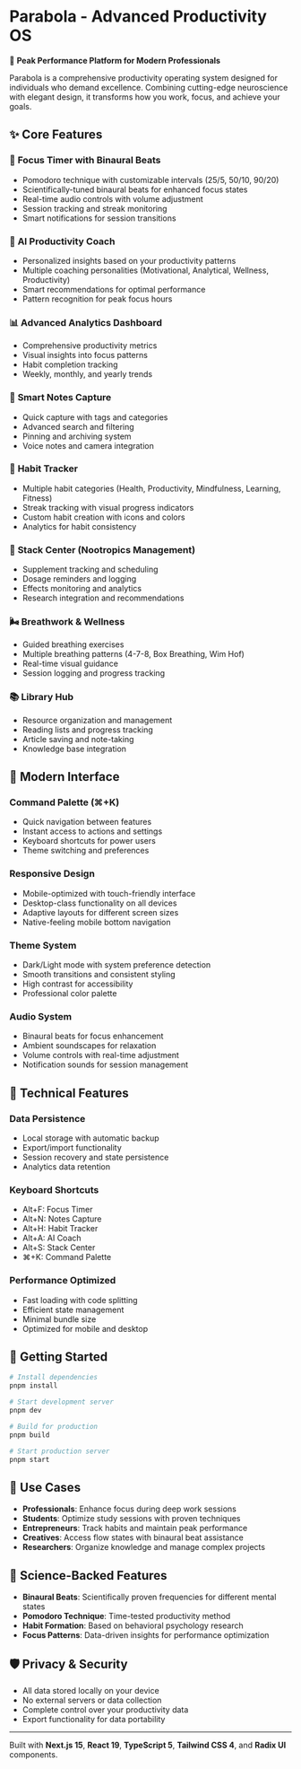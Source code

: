 # Parabola - Advanced Productivity OS

🚀 **Peak Performance Platform for Modern Professionals**

Parabola is a comprehensive productivity operating system designed for individuals who demand excellence. Combining cutting-edge neuroscience with elegant design, it transforms how you work, focus, and achieve your goals.

## ✨ Core Features

### 🎯 **Focus Timer with Binaural Beats**
- Pomodoro technique with customizable intervals (25/5, 50/10, 90/20)
- Scientifically-tuned binaural beats for enhanced focus states
- Real-time audio controls with volume adjustment
- Session tracking and streak monitoring
- Smart notifications for session transitions

### 🧠 **AI Productivity Coach**
- Personalized insights based on your productivity patterns
- Multiple coaching personalities (Motivational, Analytical, Wellness, Productivity)
- Smart recommendations for optimal performance
- Pattern recognition for peak focus hours

### 📊 **Advanced Analytics Dashboard**
- Comprehensive productivity metrics
- Visual insights into focus patterns
- Habit completion tracking
- Weekly, monthly, and yearly trends

### 📝 **Smart Notes Capture**
- Quick capture with tags and categories
- Advanced search and filtering
- Pinning and archiving system
- Voice notes and camera integration

### 🎯 **Habit Tracker**
- Multiple habit categories (Health, Productivity, Mindfulness, Learning, Fitness)
- Streak tracking with visual progress indicators
- Custom habit creation with icons and colors
- Analytics for habit consistency

### 💊 **Stack Center** (Nootropics Management)
- Supplement tracking and scheduling
- Dosage reminders and logging
- Effects monitoring and analytics
- Research integration and recommendations

### 🌬️ **Breathwork & Wellness**
- Guided breathing exercises
- Multiple breathing patterns (4-7-8, Box Breathing, Wim Hof)
- Real-time visual guidance
- Session logging and progress tracking

### 📚 **Library Hub**
- Resource organization and management
- Reading lists and progress tracking
- Article saving and note-taking
- Knowledge base integration

## 🎨 **Modern Interface**

### **Command Palette (⌘+K)**
- Quick navigation between features
- Instant access to actions and settings
- Keyboard shortcuts for power users
- Theme switching and preferences

### **Responsive Design**
- Mobile-optimized with touch-friendly interface
- Desktop-class functionality on all devices
- Adaptive layouts for different screen sizes
- Native-feeling mobile bottom navigation

### **Theme System**
- Dark/Light mode with system preference detection
- Smooth transitions and consistent styling
- High contrast for accessibility
- Professional color palette

### **Audio System**
- Binaural beats for focus enhancement
- Ambient soundscapes for relaxation
- Volume controls with real-time adjustment
- Notification sounds for session management

## 🔧 **Technical Features**

### **Data Persistence**
- Local storage with automatic backup
- Export/import functionality
- Session recovery and state persistence
- Analytics data retention

### **Keyboard Shortcuts**
- Alt+F: Focus Timer
- Alt+N: Notes Capture  
- Alt+H: Habit Tracker
- Alt+A: AI Coach
- Alt+S: Stack Center
- ⌘+K: Command Palette

### **Performance Optimized**
- Fast loading with code splitting
- Efficient state management
- Minimal bundle size
- Optimized for mobile and desktop

## 🚀 **Getting Started**

```bash
# Install dependencies
pnpm install

# Start development server
pnpm dev

# Build for production
pnpm build

# Start production server
pnpm start
```

## 🎯 **Use Cases**

- **Professionals**: Enhance focus during deep work sessions
- **Students**: Optimize study sessions with proven techniques  
- **Entrepreneurs**: Track habits and maintain peak performance
- **Creatives**: Access flow states with binaural beat assistance
- **Researchers**: Organize knowledge and manage complex projects

## 🔬 **Science-Backed Features**

- **Binaural Beats**: Scientifically proven frequencies for different mental states
- **Pomodoro Technique**: Time-tested productivity method
- **Habit Formation**: Based on behavioral psychology research
- **Focus Patterns**: Data-driven insights for performance optimization

## 🛡️ **Privacy & Security**

- All data stored locally on your device
- No external servers or data collection
- Complete control over your productivity data
- Export functionality for data portability

---

Built with **Next.js 15**, **React 19**, **TypeScript 5**, **Tailwind CSS 4**, and **Radix UI** components.
